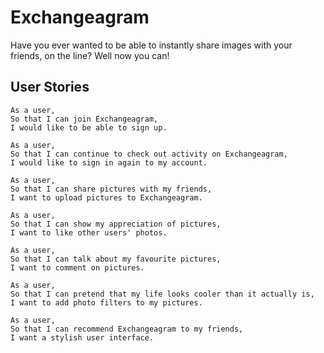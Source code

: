 Exchangeagram
===================

Have you ever wanted to be able to instantly share images with your friends, on the line?  Well now you can!

## User Stories

```
As a user,
So that I can join Exchangeagram,
I would like to be able to sign up.

As a user,
So that I can continue to check out activity on Exchangeagram,
I would like to sign in again to my account.

As a user,
So that I can share pictures with my friends,
I want to upload pictures to Exchangeagram.

As a user,
So that I can show my appreciation of pictures,
I want to like other users' photos.

As a user,
So that I can talk about my favourite pictures,
I want to comment on pictures.

As a user,
So that I can pretend that my life looks cooler than it actually is,
I want to add photo filters to my pictures.

As a user,
So that I can recommend Exchangeagram to my friends,
I want a stylish user interface.
```
